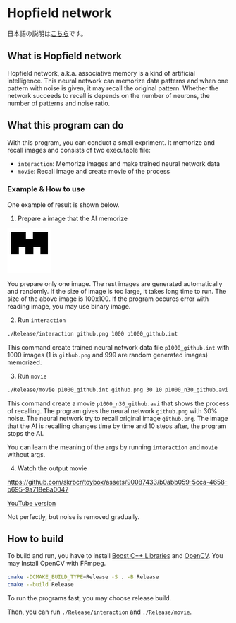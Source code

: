 # Hopfield network

日本語の説明は[こちら](./README_ja.md)です。

## What is Hopfield network
Hopfield network, a.k.a. associative memory is a kind of artificial intelligence. This neural network can memorize data patterns and when one pattern with noise is given, it may recall the original pattern. Whether the network succeeds to recall is depends on the number of neurons, the number of patterns and noise ratio.

## What this program can do
With this program, you can conduct a small expriment. It memorize and recall images and consists of two executable file:

- `interaction`: Memorize images and make trained neural network data
- `movie`: Recall image and create movie of the process

### Example & How to use
One example of result is shown below.

1. Prepare a image that the AI memorize

![Prepared image example](./github.png "github.png")

You prepare only one image. The rest images are generated automatically and randomly. If the size of image is too large, it takes long time to run. The size of the above image is 100x100. If the program occures error with reading image, you may use binary image.

2. Run `interaction`

```bash
./Release/interaction github.png 1000 p1000_github.int
```

This command create trained neural network data file `p1000_github.int` with 1000 images (1 is `github.png` and 999 are random generated images) memorized.

3. Run `movie`

```bash
./Release/movie p1000_github.int github.png 30 10 p1000_n30_github.avi 1
```

This command create a movie `p1000_n30_github.avi` that shows the process of recalling. The program gives the neural network `github.png` with 30% noise. The neural network try to recall original image `github.png`. The image that the AI is recalling changes time by time and 10 steps after, the program stops the AI.

You can learn the meaning of the args by running `interaction` and `movie` without args.

4. Watch the output movie

https://github.com/skrbcr/toybox/assets/90087433/b0abb059-5cca-4658-b695-9a718e8a0047

[YouTube version](https://youtu.be/UE2mZNWXd-A)

Not perfectly, but noise is removed gradually.

## How to build

To build and run, you have to install [Boost C++ Libraries](https://www.boost.org/) and [OpenCV](https://opencv.org/). You may Install OpenCV with FFmpeg.

```bash
cmake -DCMAKE_BUILD_TYPE=Release -S . -B Release
cmake --build Release
```

To run the programs fast, you may choose release build.

Then, you can run `./Release/interaction` and `./Release/movie`.

